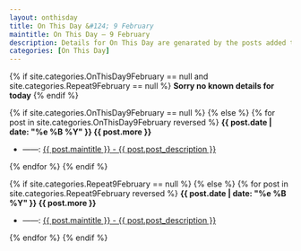 ```yaml
---
layout: onthisday
title: On This Day &#124; 9 February
maintitle: On This Day — 9 February
description: Details for On This Day are genarated by the posts added to the website so the content is subject to changes/updates over time.
categories: [On This Day]
---
```


{% if site.categories.OnThisDay9February == null and site.categories.Repeat9February == null %}
<strong>Sorry no known details for today</strong>
{% endif %}

{% if site.categories.OnThisDay9February == null %}
{% else %}
{% for post in site.categories.OnThisDay9February reversed %}
<strong>{{ post.date | date: "%e %B %Y" }} {{ post.more }}</strong>
<ul>
<li> ——: <a href="{{ post.url }}">{{ post.maintitle }} - {{ post.post_description }}</a></li>
</ul>
{% endfor %}
{% endif %}

{% if site.categories.Repeat9February == null %}
{% else %}
{% for post in site.categories.Repeat9February reversed %}
<strong>{{ post.date | date: "%e %B %Y" }} {{ post.more }}</strong>
<ul>
<li> ——: <a href="{{ post.url }}">{{ post.maintitle }} - {{ post.post_description }}</a></li>
</ul>
{% endfor %}
{% endif %}
